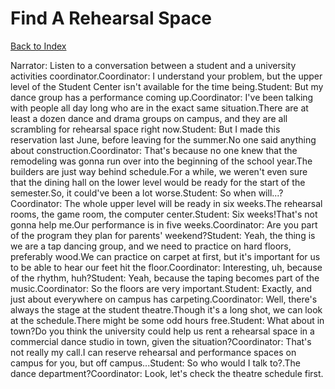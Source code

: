 # Find A Rehearsal Space
[Back to Index](https://github.com/windows10010/tpoExtractor/blog/master/README.md)

Narrator: Listen to a conversation between a student and a university activities coordinator.Coordinator: I understand your problem, but the upper level of the Student Center isn't available for the time being.Student: But my dance group has a performance coming up.Coordinator: I've been talking with people all day long who are in the exact same situation.There are at least a dozen dance and drama groups on campus, and they are all scrambling for rehearsal space right now.Student: But I made this reservation last June, before leaving for the summer.No one said anything about construction.Coordinator: That's because no one knew that the remodeling was gonna run over into the beginning of the school year.The builders are just way behind schedule.For a while, we weren't even sure that the dining hall on the lower level would be ready for the start of the semester.So, it could've been a lot worse.Student: So when will...?Coordinator: The whole upper level will be ready in six weeks.The rehearsal rooms, the game room, the computer center.Student: Six weeks!That's not gonna help me.Our performance is in five weeks.Coordinator: Are you part of the program they plan for parents' weekend?Student: Yeah, the thing is we are a tap dancing group, and we need to practice on hard floors, preferably wood.We can practice on carpet at first, but it's important for us to be able to hear our feet hit the floor.Coordinator: Interesting, uh, because of the rhythm, huh?Student: Yeah, because the taping becomes part of the music.Coordinator: So the floors are very important.Student: Exactly, and just about everywhere on campus has carpeting.Coordinator: Well, there's always the stage at the student theatre.Though it's a long shot, we can look at the schedule.There might be some odd hours free.Student: What about in town?Do you think the university could help us rent a rehearsal space in a commercial dance studio in town, given the situation?Coordinator: That's not really my call.I can reserve rehearsal and performance spaces on campus for you, but off campus...Student: So who would I talk to?.The dance department?Coordinator: Look, let's check the theatre schedule first.
 